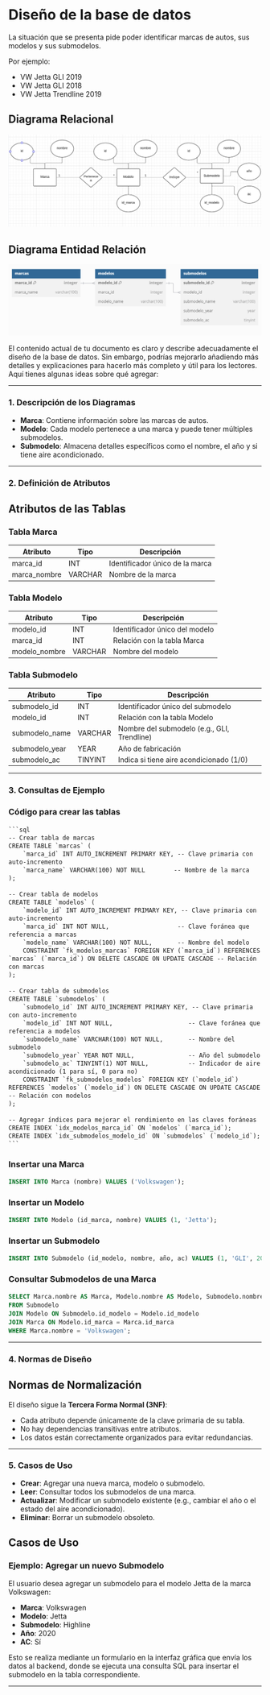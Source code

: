 # Diseño de la base de datos

La situación que se presenta pide poder identificar marcas de autos, sus modelos y sus submodelos.

Por ejemplo:
- VW Jetta GLI 2019
- VW Jetta GLI 2018
- VW Jetta Trendline 2019

## Diagrama Relacional

![Diagrama Relacional](imgs/relacional.png)

## Diagrama Entidad Relación
![Diagrama entidad relación](imgs/entidad-relacion.png)

El contenido actual de tu documento es claro y describe adecuadamente el diseño de la base de datos. Sin embargo, podrías mejorarlo añadiendo más detalles y explicaciones para hacerlo más completo y útil para los lectores. Aquí tienes algunas ideas sobre qué agregar:

---

### 1. **Descripción de los Diagramas**
- **Marca**: Contiene información sobre las marcas de autos.
- **Modelo**: Cada modelo pertenece a una marca y puede tener múltiples submodelos.
- **Submodelo**: Almacena detalles específicos como el nombre, el año y si tiene aire acondicionado.

---

### 2. **Definición de Atributos**

   ## Atributos de las Tablas

   ### Tabla Marca
   | Atributo  | Tipo      | Descripción                     |
   |-----------|-----------|---------------------------------|
   | marca_id  | INT       | Identificador único de la marca |
   | marca_nombre    | VARCHAR   | Nombre de la marca              |

   ### Tabla Modelo
   | Atributo  | Tipo      | Descripción                           |
   |-----------|-----------|---------------------------------------|
   | modelo_id | INT       | Identificador único del modelo        |
   | marca_id  | INT       | Relación con la tabla Marca           |
   | modelo_nombre    | VARCHAR   | Nombre del modelo                    |

   ### Tabla Submodelo
   | Atributo      | Tipo    | Descripción                                   |
   |---------------|---------|-----------------------------------------------|
   | submodelo_id  | INT     | Identificador único del submodelo             |
   | modelo_id     | INT     | Relación con la tabla Modelo                  |
   | submodelo_name| VARCHAR | Nombre del submodelo (e.g., GLI, Trendline)   |
   | submodelo_year| YEAR    | Año de fabricación                           |
   | submodelo_ac  | TINYINT | Indica si tiene aire acondicionado (1/0)     |

---

### 3. **Consultas de Ejemplo**
   ### Código para crear las tablas
    ```sql
    -- Crear tabla de marcas
    CREATE TABLE `marcas` (
        `marca_id` INT AUTO_INCREMENT PRIMARY KEY, -- Clave primaria con auto-incremento
        `marca_name` VARCHAR(100) NOT NULL        -- Nombre de la marca
    );

    -- Crear tabla de modelos
    CREATE TABLE `modelos` (
        `modelo_id` INT AUTO_INCREMENT PRIMARY KEY, -- Clave primaria con auto-incremento
        `marca_id` INT NOT NULL,                   -- Clave foránea que referencia a marcas
        `modelo_name` VARCHAR(100) NOT NULL,       -- Nombre del modelo
        CONSTRAINT `fk_modelos_marcas` FOREIGN KEY (`marca_id`) REFERENCES `marcas` (`marca_id`) ON DELETE CASCADE ON UPDATE CASCADE -- Relación con marcas
    );

    -- Crear tabla de submodelos
    CREATE TABLE `submodelos` (
        `submodelo_id` INT AUTO_INCREMENT PRIMARY KEY, -- Clave primaria con auto-incremento
        `modelo_id` INT NOT NULL,                     -- Clave foránea que referencia a modelos
        `submodelo_name` VARCHAR(100) NOT NULL,       -- Nombre del submodelo
        `submodelo_year` YEAR NOT NULL,               -- Año del submodelo
        `submodelo_ac` TINYINT(1) NOT NULL,           -- Indicador de aire acondicionado (1 para sí, 0 para no)
        CONSTRAINT `fk_submodelos_modelos` FOREIGN KEY (`modelo_id`) REFERENCES `modelos` (`modelo_id`) ON DELETE CASCADE ON UPDATE CASCADE -- Relación con modelos
    );

    -- Agregar índices para mejorar el rendimiento en las claves foráneas
    CREATE INDEX `idx_modelos_marca_id` ON `modelos` (`marca_id`);
    CREATE INDEX `idx_submodelos_modelo_id` ON `submodelos` (`modelo_id`);
    ```

   ### Insertar una Marca
   ```sql
   INSERT INTO Marca (nombre) VALUES ('Volkswagen');
   ```

   ### Insertar un Modelo
   ```sql
   INSERT INTO Modelo (id_marca, nombre) VALUES (1, 'Jetta');
   ```

   ### Insertar un Submodelo
   ```sql
   INSERT INTO Submodelo (id_modelo, nombre, año, ac) VALUES (1, 'GLI', 2019, 1);
   ```

   ### Consultar Submodelos de una Marca
   ```sql
   SELECT Marca.nombre AS Marca, Modelo.nombre AS Modelo, Submodelo.nombre AS Submodelo, Submodelo.año, Submodelo.ac
   FROM Submodelo
   JOIN Modelo ON Submodelo.id_modelo = Modelo.id_modelo
   JOIN Marca ON Modelo.id_marca = Marca.id_marca
   WHERE Marca.nombre = 'Volkswagen';
   ```

---

### 4. **Normas de Diseño**
   ## Normas de Normalización

   El diseño sigue la **Tercera Forma Normal (3NF)**:
   - Cada atributo depende únicamente de la clave primaria de su tabla.
   - No hay dependencias transitivas entre atributos.
   - Los datos están correctamente organizados para evitar redundancias.

---

### 5. **Casos de Uso**
   - **Crear**: Agregar una nueva marca, modelo o submodelo.
   - **Leer**: Consultar todos los submodelos de una marca.
   - **Actualizar**: Modificar un submodelo existente (e.g., cambiar el año o el estado del aire acondicionado).
   - **Eliminar**: Borrar un submodelo obsoleto.

   ## Casos de Uso

   ### Ejemplo: Agregar un nuevo Submodelo
   El usuario desea agregar un submodelo para el modelo Jetta de la marca Volkswagen:
   - **Marca**: Volkswagen
   - **Modelo**: Jetta
   - **Submodelo**: Highline
   - **Año**: 2020
   - **AC**: Sí

   Esto se realiza mediante un formulario en la interfaz gráfica que envía los datos al backend, donde se ejecuta una consulta SQL para insertar el submodelo en la tabla correspondiente.

---
